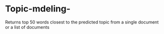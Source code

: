 # Topic-mdeling-
Returns top 50 words closest to the predicted topic from a single document or a list of documents
